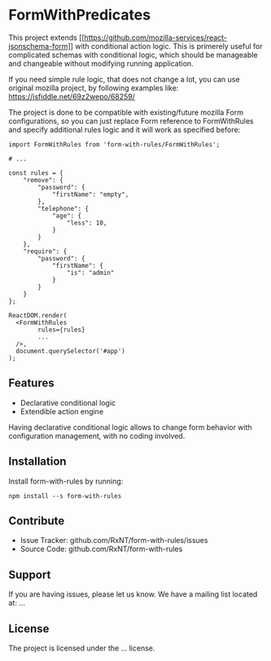 # FormWithPredicates

This project extends [[https://github.com/mozilla-services/react-jsonschema-form]] with conditional action logic. This is primerely useful for complicated schemas with conditional logic, which should be manageable and changeable without modifying running application.

If you need simple rule logic, that does not change a lot, you can use original mozilla project, by following examples like: https://jsfiddle.net/69z2wepo/68259/

The project is done to be compatible with existing/future mozilla Form configurations, so you can just replace Form reference to FormWithRules and specify additional rules logic and it will work as specified before:

    import FormWithRules from 'form-with-rules/FormWithRules';

    # ...
    
    const rules = {
        "remove": {
            "password": {
                "firstName": "empty",
            },
            "telephone": {
                "age": {
                    "less": 10,
                }
            }
        },
        "require": {
            "password": {
                "firstName": {
                    "is": "admin"
                }
            }
        }
    };
    
    ReactDOM.render(
      <FormWithRules
            rules={rules}
            ...            
      />,
      document.querySelector('#app')
    );

Features
--------

- Declarative conditional logic
- Extendible action engine

Having declarative conditional logic allows to change form behavior with configuration management, with no coding involved.

Installation
------------

Install form-with-rules by running:

    npm install --s form-with-rules

Contribute
----------

- Issue Tracker: github.com/RxNT/form-with-rules/issues
- Source Code: github.com/RxNT/form-with-rules

Support
-------

If you are having issues, please let us know.
We have a mailing list located at: ...

License
-------

The project is licensed under the ... license.
